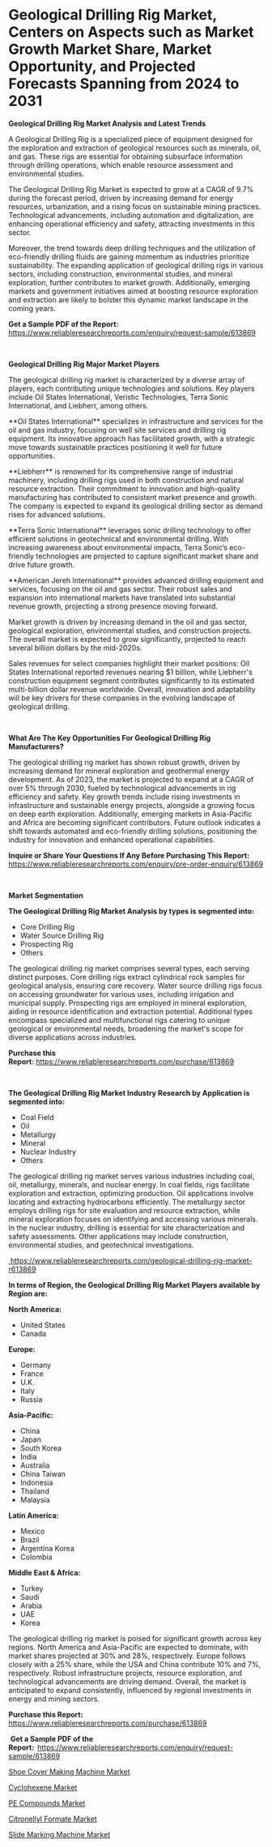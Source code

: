 <p><h1>Geological Drilling Rig Market, Centers on Aspects such as Market Growth Market Share, Market Opportunity, and Projected Forecasts Spanning from 2024 to 2031</h1></p><p><strong>Geological Drilling Rig Market Analysis and Latest Trends</strong></p>
<p><p>A Geological Drilling Rig is a specialized piece of equipment designed for the exploration and extraction of geological resources such as minerals, oil, and gas. These rigs are essential for obtaining subsurface information through drilling operations, which enable resource assessment and environmental studies. </p><p>The Geological Drilling Rig Market is expected to grow at a CAGR of 9.7% during the forecast period, driven by increasing demand for energy resources, urbanization, and a rising focus on sustainable mining practices. Technological advancements, including automation and digitalization, are enhancing operational efficiency and safety, attracting investments in this sector. </p><p>Moreover, the trend towards deep drilling techniques and the utilization of eco-friendly drilling fluids are gaining momentum as industries prioritize sustainability. The expanding application of geological drilling rigs in various sectors, including construction, environmental studies, and mineral exploration, further contributes to market growth. Additionally, emerging markets and government initiatives aimed at boosting resource exploration and extraction are likely to bolster this dynamic market landscape in the coming years.</p></p>
<p><strong>Get a Sample PDF of the Report:&nbsp;</strong> <a href="https://www.reliableresearchreports.com/enquiry/request-sample/613869?utm_campaign=4&utm_medium=2&utm_source=Github&utm_content=ia&utm_term=11122024&utm_id=geological-drilling-rig">https://www.reliableresearchreports.com/enquiry/request-sample/613869</a></p>
<p>&nbsp;</p>
<p><strong>Geological Drilling Rig Major Market Players</strong></p>
<p><p>The geological drilling rig market is characterized by a diverse array of players, each contributing unique technologies and solutions. Key players include Oil States International, Veristic Technologies, Terra Sonic International, and Liebherr, among others. </p><p>**Oil States International** specializes in infrastructure and services for the oil and gas industry, focusing on well site services and drilling rig equipment. Its innovative approach has facilitated growth, with a strategic move towards sustainable practices positioning it well for future opportunities.</p><p>**Liebherr** is renowned for its comprehensive range of industrial machinery, including drilling rigs used in both construction and natural resource extraction. Their commitment to innovation and high-quality manufacturing has contributed to consistent market presence and growth. The company is expected to expand its geological drilling sector as demand rises for advanced solutions.</p><p>**Terra Sonic International** leverages sonic drilling technology to offer efficient solutions in geotechnical and environmental drilling. With increasing awareness about environmental impacts, Terra Sonic’s eco-friendly technologies are projected to capture significant market share and drive future growth.</p><p>**American Jereh International** provides advanced drilling equipment and services, focusing on the oil and gas sector. Their robust sales and expansion into international markets have translated into substantial revenue growth, projecting a strong presence moving forward.</p><p>Market growth is driven by increasing demand in the oil and gas sector, geological exploration, environmental studies, and construction projects. The overall market is expected to grow significantly, projected to reach several billion dollars by the mid-2020s.</p><p>Sales revenues for select companies highlight their market positions: Oil States International reported revenues nearing $1 billion, while Liebherr's construction equipment segment contributes significantly to its estimated multi-billion dollar revenue worldwide. Overall, innovation and adaptability will be key drivers for these companies in the evolving landscape of geological drilling.</p></p>
<p>&nbsp;</p>
<p><strong>What Are The Key Opportunities For Geological Drilling Rig Manufacturers?</strong></p>
<p><p>The geological drilling rig market has shown robust growth, driven by increasing demand for mineral exploration and geothermal energy development. As of 2023, the market is projected to expand at a CAGR of over 5% through 2030, fueled by technological advancements in rig efficiency and safety. Key growth trends include rising investments in infrastructure and sustainable energy projects, alongside a growing focus on deep earth exploration. Additionally, emerging markets in Asia-Pacific and Africa are becoming significant contributors. Future outlook indicates a shift towards automated and eco-friendly drilling solutions, positioning the industry for innovation and enhanced operational capabilities.</p></p>
<p><strong>Inquire or Share Your Questions If Any Before Purchasing This Report:</strong> <a href="https://www.reliableresearchreports.com/enquiry/pre-order-enquiry/613869?utm_campaign=4&utm_medium=2&utm_source=Github&utm_content=ia&utm_term=11122024&utm_id=geological-drilling-rig">https://www.reliableresearchreports.com/enquiry/pre-order-enquiry/613869</a></p>
<p>&nbsp;</p>
<p><strong>Market Segmentation</strong></p>
<p><strong>The Geological Drilling Rig Market Analysis by types is segmented into:</strong></p>
<p><ul><li>Core Drilling Rig</li><li>Water Source Drilling Rig</li><li>Prospecting Rig</li><li>Others</li></ul></p>
<p><p>The geological drilling rig market comprises several types, each serving distinct purposes. Core drilling rigs extract cylindrical rock samples for geological analysis, ensuring core recovery. Water source drilling rigs focus on accessing groundwater for various uses, including irrigation and municipal supply. Prospecting rigs are employed in mineral exploration, aiding in resource identification and extraction potential. Additional types encompass specialized and multifunctional rigs catering to unique geological or environmental needs, broadening the market's scope for diverse applications across industries.</p></p>
<p><strong>Purchase this Report:&nbsp;</strong><a href="https://www.reliableresearchreports.com/purchase/613869?utm_campaign=4&utm_medium=2&utm_source=Github&utm_content=ia&utm_term=11122024&utm_id=geological-drilling-rig">https://www.reliableresearchreports.com/purchase/613869</a></p>
<p>&nbsp;</p>
<p><strong>The Geological Drilling Rig Market Industry Research by Application is segmented into:</strong></p>
<p><ul><li>Coal Field</li><li>Oil</li><li>Metallurgy</li><li>Mineral</li><li>Nuclear Industry</li><li>Others</li></ul></p>
<p><p>The geological drilling rig market serves various industries including coal, oil, metallurgy, minerals, and nuclear energy. In coal fields, rigs facilitate exploration and extraction, optimizing production. Oil applications involve locating and extracting hydrocarbons efficiently. The metallurgy sector employs drilling rigs for site evaluation and resource extraction, while mineral exploration focuses on identifying and accessing various minerals. In the nuclear industry, drilling is essential for site characterization and safety assessments. Other applications may include construction, environmental studies, and geotechnical investigations.</p></p>
<p><a href="https://www.reliableresearchreports.com/geological-drilling-rig-market-r613869?utm_campaign=4&utm_medium=2&utm_source=Github&utm_content=ia&utm_term=11122024&utm_id=geological-drilling-rig">&nbsp;https://www.reliableresearchreports.com/geological-drilling-rig-market-r613869</a></p>
<p><strong>In terms of Region, the Geological Drilling Rig Market Players available by Region are:</strong></p>
<p>
    <p> <strong> North America: </strong>
        <ul>
            <li>United States</li>
            <li>Canada</li>
        </ul>
        </p> 
    <p> <strong> Europe: </strong>
        <ul>
            <li>Germany</li>
            <li>France</li>
            <li>U.K.</li>
            <li>Italy</li>
            <li>Russia</li>
        </ul>
        </p> 
    <p> <strong> Asia-Pacific: </strong>
        <ul>
            <li>China</li>
            <li>Japan</li>
            <li>South Korea</li>
            <li>India</li>
            <li>Australia</li>
            <li>China Taiwan</li>
            <li>Indonesia</li>
            <li>Thailand</li>
            <li>Malaysia</li>
        </ul>
        </p> 
    <p> <strong> Latin America: </strong>
        <ul>
            <li>Mexico</li>
            <li>Brazil</li>
            <li>Argentina Korea</li>
            <li>Colombia</li>
        </ul>
        </p> 
    <p> <strong> Middle East & Africa: </strong>
        <ul>
            <li>Turkey</li>
            <li>Saudi</li>
            <li>Arabia</li>
            <li>UAE</li>
            <li>Korea</li>
        </ul>
    </p>
    </p>
<p><p>The geological drilling rig market is poised for significant growth across key regions. North America and Asia-Pacific are expected to dominate, with market shares projected at 30% and 28%, respectively. Europe follows closely with a 25% share, while the USA and China contribute 10% and 7%, respectively. Robust infrastructure projects, resource exploration, and technological advancements are driving demand. Overall, the market is anticipated to expand consistently, influenced by regional investments in energy and mining sectors.</p></p>
<p><strong>Purchase this Report: </strong><a href="https://www.reliableresearchreports.com/purchase/613869?utm_campaign=4&utm_medium=2&utm_source=Github&utm_content=ia&utm_term=11122024&utm_id=geological-drilling-rig">https://www.reliableresearchreports.com/purchase/613869</a></p>
<p>&nbsp;<strong>Get a Sample PDF of the Report:&nbsp;&nbsp;</strong><a href="https://www.reliableresearchreports.com/enquiry/request-sample/613869?utm_campaign=4&utm_medium=2&utm_source=Github&utm_content=ia&utm_term=11122024&utm_id=geological-drilling-rig">https://www.reliableresearchreports.com/enquiry/request-sample/613869</a></p>
<p><strong></strong></p>
<p><p><a href="https://github.com/FosterFahey91/Market-Research-Report-List-1/blob/main/shoe-cover-making-machine-market.md?utm_campaign=4&utm_medium=2&utm_source=Github&utm_content=ia&utm_term=11122024&utm_id=geological-drilling-rig">Shoe Cover Making Machine Market</a></p><p><a href="https://www.linkedin.com/pulse/c-hannibex-sqmmf?utm_campaign=4&utm_medium=2&utm_source=Github&utm_content=ia&utm_term=11122024&utm_id=geological-drilling-rig">Cyclohexene Market</a></p><p><a href="https://www.linkedin.com/pulse/c-hannibex-sqmmf?utm_campaign=4&utm_medium=2&utm_source=Github&utm_content=ia&utm_term=11122024&utm_id=geological-drilling-rig">PE Compounds Market</a></p><p><a href="https://www.linkedin.com/pulse/c-hannibex-sqmmf?utm_campaign=4&utm_medium=2&utm_source=Github&utm_content=ia&utm_term=11122024&utm_id=geological-drilling-rig">Citronellyl Formate Market</a></p><p><a href="https://github.com/kathiestrine5ty/Market-Research-Report-List-1/blob/main/slide-marking-machine-market.md?utm_campaign=4&utm_medium=2&utm_source=Github&utm_content=ia&utm_term=11122024&utm_id=geological-drilling-rig">Slide Marking Machine Market</a></p></p>